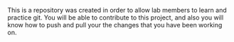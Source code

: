 This is a repository was created in order to allow lab members to learn and practice git. You will be able to contribute to this project, and also you will know how to push and pull your the changes that you have been working on. 